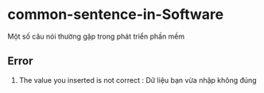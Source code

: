 # common-sentence-in-Software
Một số câu nói thường gặp trong phát triển phần mềm

## Error
1. The value you inserted is not correct : Dữ liệu bạn vừa nhập không đúng
